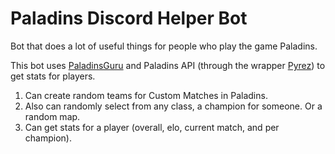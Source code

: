 # Paladins Discord Helper Bot
Bot that does a lot of useful things for people who play the game Paladins.

This bot uses [PaladinsGuru](http://paladins.guru/) and Paladins API (through the wrapper [Pyrez](https://github.com/luissilva1044894/Pyrez)) to get stats for players.

1. Can create random teams for Custom Matches in Paladins.
2. Also can randomly select from any class, a champion for someone. Or a random map.
3. Can get stats for a player (overall, elo, current match, and per champion).
